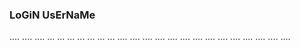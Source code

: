 ### LoGiN UsErNaMe
....
....
....
...
...
...
...
...
...
...
....
....
....
....
....
....
....
....
....
....
....
....
....
....
